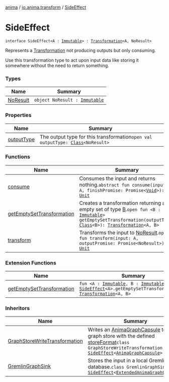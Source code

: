 [anima](../../index.md) / [io.anima.transform](../index.md) / [SideEffect](./index.md)

# SideEffect

`interface SideEffect<A : `[`Immutable`](../-immutable/index.md)`> : `[`Transformation`](../-transformation/index.md)`<A, NoResult>`

Represents a [Transformation](../-transformation/index.md) not producing outputs but only consuming.

Use this transformation type to act upon input data like storing it somewhere without
the need to return something.

### Types

| Name | Summary |
|---|---|
| [NoResult](-no-result.md) | `object NoResult : `[`Immutable`](../-immutable/index.md) |

### Properties

| Name | Summary |
|---|---|
| [outputType](output-type.md) | The output type for this transformation`open val outputType: `[`Class`](https://docs.oracle.com/javase/6/docs/api/java/lang/Class.html)`<NoResult>` |

### Functions

| Name | Summary |
|---|---|
| [consume](consume.md) | Consumes the input and returns nothing.`abstract fun consume(input: A, finishPromise: Promise<`[`Void`](https://docs.oracle.com/javase/6/docs/api/java/lang/Void.html)`>): `[`Unit`](https://kotlinlang.org/api/latest/jvm/stdlib/kotlin/-unit/index.html) |
| [getEmptySetTransformation](get-empty-set-transformation.md) | Creates a transformation returning an empty set of type [B](get-empty-set-transformation.md#B).`open fun <B : `[`Immutable`](../-immutable/index.md)`> getEmptySetTransformation(outputType: `[`Class`](https://docs.oracle.com/javase/6/docs/api/java/lang/Class.html)`<B>): `[`Transformation`](../-transformation/index.md)`<A, B>` |
| [transform](transform.md) | Transforms the input to [NoResult](-no-result.md).`open fun transform(input: A, outputPromise: Promise<NoResult>): `[`Unit`](https://kotlinlang.org/api/latest/jvm/stdlib/kotlin/-unit/index.html) |

### Extension Functions

| Name | Summary |
|---|---|
| [getEmptySetTransformation](../get-empty-set-transformation.md) | `fun <A : `[`Immutable`](../-immutable/index.md)`, B : `[`Immutable`](../-immutable/index.md)`> `[`SideEffect`](./index.md)`<A>.getEmptySetTransformation(): `[`Transformation`](../-transformation/index.md)`<A, B>` |

### Inheritors

| Name | Summary |
|---|---|
| [GraphStoreWriteTransformation](../../io.anima.core.store/-graph-store-write-transformation/index.md) | Writes an [AnimaGraphCapsule](../-anima-graph-capsule/index.md) to the graph store with the defined [storeFormat](#)`class GraphStoreWriteTransformation : `[`SideEffect`](./index.md)`<`[`AnimaGraphCapsule`](../-anima-graph-capsule/index.md)`>` |
| [GremlinGraphSink](../../io.anima.core.transform/-gremlin-graph-sink/index.md) | Stores the input in a local Gremlin database.`class GremlinGraphSink : `[`SideEffect`](./index.md)`<`[`ExtendedAnimaGraphCapsule`](../-extended-anima-graph-capsule/index.md)`>` |
